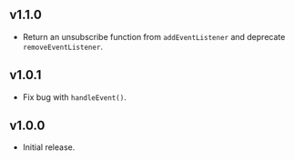## v1.1.0

- Return an unsubscribe function from `addEventListener` and deprecate
  `removeEventListener`.

## v1.0.1

- Fix bug with `handleEvent()`.

## v1.0.0

- Initial release.
